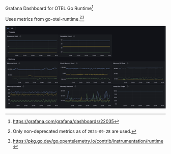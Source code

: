 Grafana Dashboard for OTEL Go Runtime[^1]

Uses metrics from go-otel-runtime.[^2][^3]

![](example.png)


[^1]: https://grafana.com/grafana/dashboards/22035
[^2]: Only non-deprecated metrics as of `2024-09-28` are used.
[^3]: https://pkg.go.dev/go.opentelemetry.io/contrib/instrumentation/runtime
